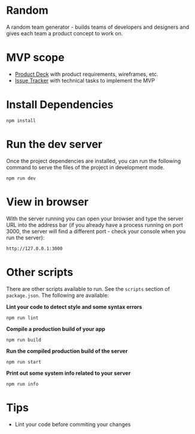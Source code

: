 # Random

A random team generator - builds teams of developers and designers and gives each team a product concept to work on.

# MVP scope

- [Product Deck](https://docs.google.com/presentation/d/1DOHk4-MsE-3jX35WPPSmoHjlAXb04E9WPJKtmZzFKs8/edit#slide=id.g18e2308815e_0_0) with product requirements, wireframes, etc.
- [Issue Tracker](https://github.com/digital-product-jam/random/milestone/1) with technical tasks to implement the MVP

# Install Dependencies

```
npm install
```

# Run the dev server

Once the project dependencies are installed, you can run the following command to serve the files of the project in development mode.

```
npm run dev
```

# View in browser

With the server running you can open your browser and type the server URL into the address bar (if you already have a process running on port 3000, the server will find a different port - check your console when you run the server):

```
http://127.0.0.1:3000
```

# Other scripts

There are other scripts available to run. See the `scripts` section of `package.json`. The following are available:

**Lint your code to detect style and some syntax errors**

```
npm run lint
```

**Compile a production build of your app**

```
npm run build
```

**Run the compiled production build of the server**

```
npm run start
```

**Print out some system info related to your server**

```
npm run info
```

# Tips

- Lint your code before commiting your changes
